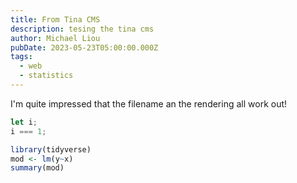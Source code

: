 ```yaml
---
title: From Tina CMS
description: tesing the tina cms
author: Michael Liou
pubDate: 2023-05-23T05:00:00.000Z
tags:
  - web
  - statistics
---
```


I'm quite impressed that the filename an the rendering all work out!

```javascript
let i;
i === 1;
```

```r
library(tidyverse)
mod <- lm(y~x)
summary(mod)
```
